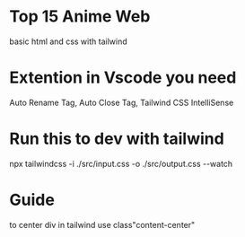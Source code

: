 # Top 15 Anime Web
 basic html and css with  tailwind
# Extention in Vscode you need 
 Auto Rename Tag,
 Auto Close Tag,
 Tailwind CSS IntelliSense 
 # Run this to dev with tailwind
 npx tailwindcss -i ./src/input.css -o ./src/output.css --watch
#  Guide 
to center div in tailwind 
use class"content-center"
